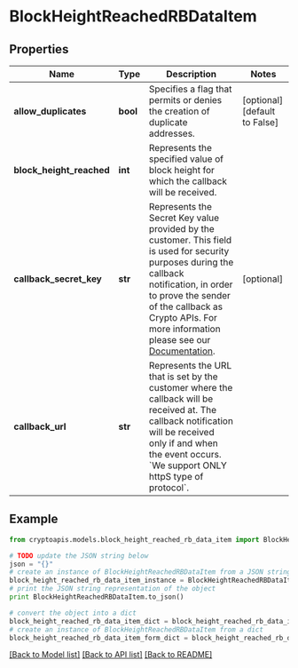 # BlockHeightReachedRBDataItem


## Properties
Name | Type | Description | Notes
------------ | ------------- | ------------- | -------------
**allow_duplicates** | **bool** | Specifies a flag that permits or denies the creation of duplicate addresses. | [optional] [default to False]
**block_height_reached** | **int** | Represents the specified value of block height for which the callback will be received. | 
**callback_secret_key** | **str** | Represents the Secret Key value provided by the customer. This field is used for security purposes during the callback notification, in order to prove the sender of the callback as Crypto APIs. For more information please see our [Documentation](https://developers.cryptoapis.io/technical-documentation/general-information/callbacks#callback-security). | [optional] 
**callback_url** | **str** | Represents the URL that is set by the customer where the callback will be received at. The callback notification will be received only if and when the event occurs. &#x60;We support ONLY httpS type of protocol&#x60;. | 

## Example

```python
from cryptoapis.models.block_height_reached_rb_data_item import BlockHeightReachedRBDataItem

# TODO update the JSON string below
json = "{}"
# create an instance of BlockHeightReachedRBDataItem from a JSON string
block_height_reached_rb_data_item_instance = BlockHeightReachedRBDataItem.from_json(json)
# print the JSON string representation of the object
print BlockHeightReachedRBDataItem.to_json()

# convert the object into a dict
block_height_reached_rb_data_item_dict = block_height_reached_rb_data_item_instance.to_dict()
# create an instance of BlockHeightReachedRBDataItem from a dict
block_height_reached_rb_data_item_form_dict = block_height_reached_rb_data_item.from_dict(block_height_reached_rb_data_item_dict)
```
[[Back to Model list]](../README.md#documentation-for-models) [[Back to API list]](../README.md#documentation-for-api-endpoints) [[Back to README]](../README.md)


